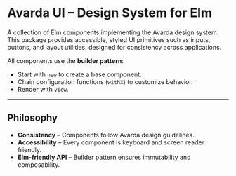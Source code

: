 # Avarda UI – Design System for Elm

A collection of Elm components implementing the Avarda design system.  
This package provides accessible, styled UI primitives such as inputs, buttons, and layout utilities, designed for consistency across applications.

All components use the **builder pattern**:

- Start with `new` to create a base component.
- Chain configuration functions (`withX`) to customize behavior.
- Render with `view`.

---

## Philosophy

- **Consistency** – Components follow Avarda design guidelines.
- **Accessibility** – Every component is keyboard and screen reader friendly.
- **Elm-friendly API** – Builder pattern ensures immutability and composability.
